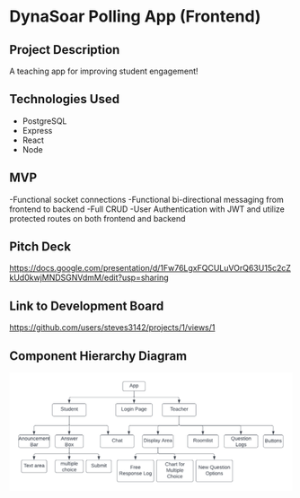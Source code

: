 # DynaSoar Polling App (Frontend)


## Project Description

A teaching app for improving student engagement! 

## Technologies Used

- PostgreSQL
- Express
- React
- Node 

## MVP 

-Functional socket connections
-Functional bi-directional messaging from frontend to backend
-Full CRUD
-User Authentication with JWT and utilize protected routes on both frontend and backend

## Pitch Deck 

https://docs.google.com/presentation/d/1Fw76LgxFQCULuVOrQ63U15c2cZkUd0kwjMNDSGNVdmM/edit?usp=sharing

## Link to Development Board

https://github.com/users/steves3142/projects/1/views/1

## Component Hierarchy Diagram

![ERD](CHD.png)

